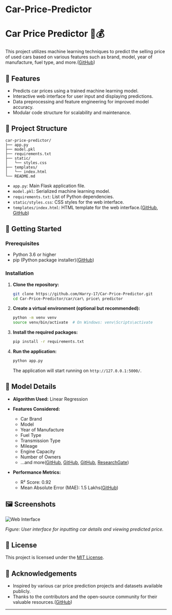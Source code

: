 # Car-Price-Predictor

# Car Price Predictor 🚗💰

This project utilizes machine learning techniques to predict the selling price of used cars based on various features such as brand, model, year of manufacture, fuel type, and more.([GitHub][1])

## 📌 Features

* Predicts car prices using a trained machine learning model.
* Interactive web interface for user input and displaying predictions.
* Data preprocessing and feature engineering for improved model accuracy.
* Modular code structure for scalability and maintenance.

## 📁 Project Structure

```
car-price-predictor/
├── app.py
├── model.pkl
├── requirements.txt
├── static/
│   └── styles.css
├── templates/
│   └── index.html
└── README.md
```

* `app.py`: Main Flask application file.
* `model.pkl`: Serialized machine learning model.
* `requirements.txt`: List of Python dependencies.
* `static/styles.css`: CSS styles for the web interface.
* `templates/index.html`: HTML template for the web interface.([GitHub][2], [GitHub][3])

## 🚀 Getting Started

### Prerequisites

* Python 3.6 or higher
* pip (Python package installer)([GitHub][3])

### Installation

1. **Clone the repository:**

   ```bash
   git clone https://github.com/Harry-17/Car-Price-Predictor.git
   cd Car-Price-Predictor/car/car\ price\ predictor
   ```

2. **Create a virtual environment (optional but recommended):**

   ```bash
   python -m venv venv
   source venv/bin/activate  # On Windows: venv\Scripts\activate
   ```

3. **Install the required packages:**

   ```bash
   pip install -r requirements.txt
   ```

4. **Run the application:**

   ```bash
   python app.py
   ```

   The application will start running on `http://127.0.0.1:5000/`.

## 🧠 Model Details

* **Algorithm Used:** Linear Regression

* **Features Considered:**

  * Car Brand
  * Model
  * Year of Manufacture
  * Fuel Type
  * Transmission Type
  * Mileage
  * Engine Capacity
  * Number of Owners
  * ...and more([GitHub][3], [GitHub][1], [GitHub][4], [ResearchGate][5])

* **Performance Metrics:**

  * R² Score: 0.92
  * Mean Absolute Error (MAE): 1.5 Lakhs([GitHub][2])

## 🖼️ Screenshots

![Web Interface](static/screenshot.png)

*Figure: User interface for inputting car details and viewing predicted price.*

## 📄 License

This project is licensed under the [MIT License](LICENSE).

## 🙌 Acknowledgements

* Inspired by various car price prediction projects and datasets available publicly.
* Thanks to the contributors and the open-source community for their valuable resources.([GitHub][3])

---


[1]: https://github.com/Jackhammer9/Car-Price-Predictor?utm_source=chatgpt.com "Jackhammer9/Car-Price-Predictor - GitHub"
[2]: https://github.com/rajtilakls2510/car_price_predictor?utm_source=chatgpt.com "rajtilakls2510/car_price_predictor - GitHub"
[3]: https://github.com/harishsemwal/CarPricePrediction?utm_source=chatgpt.com "harishsemwal/CarPricePrediction - GitHub"
[4]: https://github.com/topics/car-price-prediction?utm_source=chatgpt.com "car-price-prediction · GitHub Topics"
[5]: https://www.researchgate.net/publication/366407644_Price_Prediction_and_Classification_of_Used-Vehicles_Using_Supervised_Machine_Learning?utm_source=chatgpt.com "(PDF) Price Prediction and Classification of Used-Vehicles Using ..."

